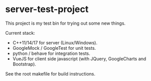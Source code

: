 # server-test-project

This project is my test bin for trying out some new things.

Current stack:
- C++11/14/17 for server (Linux/Windows).
- GoogleMock / GoogleTest for unit tests.
- python / behave for integration tests.
- VueJS for client side javascript (with JQuery, GoogleCharts and Bootstrap).

See the root makefile for build instructions.